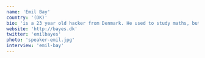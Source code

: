 ```yaml
---
name: 'Emil Bay'
country: '(DK)'
bio: 'is a 23 year old hacker from Denmark. He used to study maths, but quickly dropped out to work on software. He worked at a HPC lab, at an agency, and at newspaper as a data journalist. Now working on Hyperjournal and an AgTech startup.'
website: 'http://bayes.dk'
twitter: 'emilbayes'
photo: 'speaker-emil.jpg'
interview: 'emil-bay'
---
```

